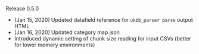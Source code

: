 Release 0.5.0

* [Jan 15, 2020] Updated datafield reference for `ukbb_parser parse` output HTML
* [Jan 16, 2020] Updated category map json
* Introduced dynamic setting of chunk size reading for input CSVs (better for lower memory environments)
